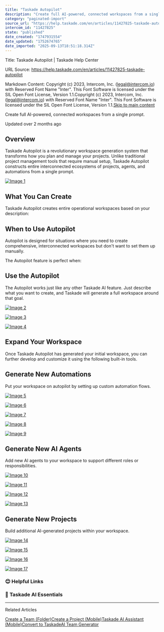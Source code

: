 ```yaml
---
title: "Taskade Autopilot"
description: "Create full AI-powered, connected workspaces from a single prompt."
category: "paginated-import"
source_url: "https://help.taskade.com/en/articles/11427825-taskade-autopilot"
intercom_id: "11427825"
state: "published"
date_created: "1747931554"
date_updated: "1752674765"
date_imported: "2025-09-13T18:51:18.314Z"
---
```


Title: Taskade Autopilot | Taskade Help Center

URL Source: https://help.taskade.com/en/articles/11427825-taskade-autopilot

Markdown Content:
Copyright (c) 2023, Intercom, Inc. (legal@intercom.io) with Reserved Font Name "Inter". This Font Software is licensed under the SIL Open Font License, Version 1.1.Copyright (c) 2023, Intercom, Inc. (legal@intercom.io) with Reserved Font Name "Inter". This Font Software is licensed under the SIL Open Font License, Version 1.1.[Skip to main content](https://help.taskade.com/en/articles/11427825-taskade-autopilot#main-content)

Create full AI-powered, connected workspaces from a single prompt.

Updated over 2 months ago

**Overview**
------------

Taskade Autopilot is a revolutionary workspace generation system that transforms how you plan and manage your projects. Unlike traditional project management tools that require manual setup, Taskade Autopilot constructs entire interconnected ecosystems of projects, agents, and automations from a single prompt.

[![Image 1](https://downloads.intercomcdn.com/i/o/plyqw4hf/1562150126/f136163b96713272f2980bf7fa17/taskade-autopilot.gif?expires=1757790900&signature=99283dd151960e8357ae00220487f25f62f4948fa941cc8aa5654082538eb55c&req=dSUhFMh7nYBdX%2FMW1HO4zfzA52VX9ORvFHUdZCftIMpuFkpBsqgYI03%2FyIGM%0AEx10lPdPrXnbohXdNFs%3D%0A)](https://downloads.intercomcdn.com/i/o/plyqw4hf/1562150126/f136163b96713272f2980bf7fa17/taskade-autopilot.gif?expires=1757790900&signature=99283dd151960e8357ae00220487f25f62f4948fa941cc8aa5654082538eb55c&req=dSUhFMh7nYBdX%2FMW1HO4zfzA52VX9ORvFHUdZCftIMpuFkpBsqgYI03%2FyIGM%0AEx10lPdPrXnbohXdNFs%3D%0A)

**What You Can Create**
-----------------------

Taskade Autopilot creates entire operational workspaces based on your description:

**When to Use Autopilot**
-------------------------

Autopilot is designed for situations where you need to create comprehensive, interconnected workspaces but don't want to set them up manually.

The Autopilot feature is perfect when:

**Use the Autopilot**
---------------------

The Autopilot works just like any other Taskade AI feature. Just describe what you want to create, and Taskade will generate a full workspace around that goal.

[![Image 2](https://downloads.intercomcdn.com/i/o/plyqw4hf/1562156206/e414693cec525f0879c81ceb63bc/create-workspace-with-autopilot.jpg?expires=1757790900&signature=1ee56363dc4643e5cb0affdc83ffa96cbe4b85a50037b3118ea382a8a5b1b344&req=dSUhFMh7m4NfX%2FMW1HO4zWjhZthcFMg3TrMBkZl8ASTi4oUYKj6L2dMlAgzf%0AuJRmhCEt%2Ba4AIu9ccJI%3D%0A)](https://downloads.intercomcdn.com/i/o/plyqw4hf/1562156206/e414693cec525f0879c81ceb63bc/create-workspace-with-autopilot.jpg?expires=1757790900&signature=1ee56363dc4643e5cb0affdc83ffa96cbe4b85a50037b3118ea382a8a5b1b344&req=dSUhFMh7m4NfX%2FMW1HO4zWjhZthcFMg3TrMBkZl8ASTi4oUYKj6L2dMlAgzf%0AuJRmhCEt%2Ba4AIu9ccJI%3D%0A)

[![Image 3](https://downloads.intercomcdn.com/i/o/plyqw4hf/1536418121/dfe22960b64b278607f670f8ee22/autopilot-2.jpg?expires=1757790900&signature=ba640f48010d6484c80215162e0334ec49632b50790643e12aa25aab4962e029&req=dSUkEM1%2FlYBdWPMW1HO4zfTJ7nccTu82Xs3WRIwH%2B0rVHTaqIsfSMwwqLQhQ%0A7iajIFGJkmvXmR35JIs%3D%0A)](https://downloads.intercomcdn.com/i/o/plyqw4hf/1536418121/dfe22960b64b278607f670f8ee22/autopilot-2.jpg?expires=1757790900&signature=ba640f48010d6484c80215162e0334ec49632b50790643e12aa25aab4962e029&req=dSUkEM1%2FlYBdWPMW1HO4zfTJ7nccTu82Xs3WRIwH%2B0rVHTaqIsfSMwwqLQhQ%0A7iajIFGJkmvXmR35JIs%3D%0A)

[![Image 4](https://downloads.intercomcdn.com/i/o/plyqw4hf/1536418456/666356e154ec186de28c432dcbee/autopilot-3.jpg?expires=1757790900&signature=10feaca2e32dec8dd3e219406609aa03fdef9bf21b00d5b3a58a4cab8fae8038&req=dSUkEM1%2FlYVaX%2FMW1HO4zVtLgaU4dN%2BB0EqIxmxQq734hg5PuIEKR%2FDAU5e1%0ANzsMQvj5zINFgUV%2B6n0%3D%0A)](https://downloads.intercomcdn.com/i/o/plyqw4hf/1536418456/666356e154ec186de28c432dcbee/autopilot-3.jpg?expires=1757790900&signature=10feaca2e32dec8dd3e219406609aa03fdef9bf21b00d5b3a58a4cab8fae8038&req=dSUkEM1%2FlYVaX%2FMW1HO4zVtLgaU4dN%2BB0EqIxmxQq734hg5PuIEKR%2FDAU5e1%0ANzsMQvj5zINFgUV%2B6n0%3D%0A)

**Expand Your Workspace**
-------------------------

Once Taskade Autopilot has generated your initial workspace, you can further develop and customize it using the following built-in tools.

**Generate New Automations**
----------------------------

Put your workspace on autopilot by setting up custom automation flows.

[![Image 5](https://downloads.intercomcdn.com/i/o/plyqw4hf/1536327457/cd0093c3a114ba103bf410a239cd/automation-generator-1.png?expires=1757790900&signature=a47fb329fd2645903af30923ef4bf3a7e326aae0010d25a45f91d4edfee3910d&req=dSUkEMp8moVaXvMW1HO4zYfQO0YkiVUfI0x%2B%2FJDQAxwU%2Fhw0XpRU4xWwUxCP%0AST0%2F7vVuPbhofYg28MI%3D%0A)](https://downloads.intercomcdn.com/i/o/plyqw4hf/1536327457/cd0093c3a114ba103bf410a239cd/automation-generator-1.png?expires=1757790900&signature=a47fb329fd2645903af30923ef4bf3a7e326aae0010d25a45f91d4edfee3910d&req=dSUkEMp8moVaXvMW1HO4zYfQO0YkiVUfI0x%2B%2FJDQAxwU%2Fhw0XpRU4xWwUxCP%0AST0%2F7vVuPbhofYg28MI%3D%0A)

[![Image 6](https://downloads.intercomcdn.com/i/o/plyqw4hf/1536327455/8b04720bf27792f5abf32eea52b7/automation-generator-2.png?expires=1757790900&signature=ff93fd290d004c7d8f5895d30b60df634854fb67ccd258ec9feef9a76527ffcc&req=dSUkEMp8moVaXPMW1HO4zW%2Frz2nfboICA3XQBJ0D%2BTZwA3wiwhmGhELL699F%0AQsOI1cyhcgpddZ%2FenPs%3D%0A)](https://downloads.intercomcdn.com/i/o/plyqw4hf/1536327455/8b04720bf27792f5abf32eea52b7/automation-generator-2.png?expires=1757790900&signature=ff93fd290d004c7d8f5895d30b60df634854fb67ccd258ec9feef9a76527ffcc&req=dSUkEMp8moVaXPMW1HO4zW%2Frz2nfboICA3XQBJ0D%2BTZwA3wiwhmGhELL699F%0AQsOI1cyhcgpddZ%2FenPs%3D%0A)

[![Image 7](https://downloads.intercomcdn.com/i/o/plyqw4hf/1536327445/aaaa4d1fbb4d7e9d301a3c6b6e71/automation-generator-modes.jpg?expires=1757790900&signature=6a9019a45e76c3e008a6b0096b6dfb8516210e0b966202346ed0b5088edaa60f&req=dSUkEMp8moVbXPMW1HO4zf4AF6yvjQbsTDWFoAav0Cs1ZqqlSGKRSrX%2F9mbm%0AYUhkB2NENF9laOa4M4k%3D%0A)](https://downloads.intercomcdn.com/i/o/plyqw4hf/1536327445/aaaa4d1fbb4d7e9d301a3c6b6e71/automation-generator-modes.jpg?expires=1757790900&signature=6a9019a45e76c3e008a6b0096b6dfb8516210e0b966202346ed0b5088edaa60f&req=dSUkEMp8moVbXPMW1HO4zf4AF6yvjQbsTDWFoAav0Cs1ZqqlSGKRSrX%2F9mbm%0AYUhkB2NENF9laOa4M4k%3D%0A)

[![Image 8](https://downloads.intercomcdn.com/i/o/plyqw4hf/1536327446/0a5b0b30053da5389b0cfdc3ab83/automation-generator-4.png?expires=1757790900&signature=be00e947ddac36d57a9c47048da6099730055a09cc223307d86f3147adcf897e&req=dSUkEMp8moVbX%2FMW1HO4zdVe56zcizq4s5frlQ0ZswiXXqd9mLuK5c3y%2Bhyb%0AneNvabEFHYRXGYAhid4%3D%0A)](https://downloads.intercomcdn.com/i/o/plyqw4hf/1536327446/0a5b0b30053da5389b0cfdc3ab83/automation-generator-4.png?expires=1757790900&signature=be00e947ddac36d57a9c47048da6099730055a09cc223307d86f3147adcf897e&req=dSUkEMp8moVbX%2FMW1HO4zdVe56zcizq4s5frlQ0ZswiXXqd9mLuK5c3y%2Bhyb%0AneNvabEFHYRXGYAhid4%3D%0A)

[![Image 9](https://downloads.intercomcdn.com/i/o/plyqw4hf/1536327447/870a175797be7564dd1ce5c53bd5/automation-generator-5.png?expires=1757790900&signature=cd599d5abbefb970a900bd7baef67fef01ed28a68fb269fa7d902ca0667ed5bb&req=dSUkEMp8moVbXvMW1HO4zagSOpZn4nNcmyL72ZMJhBm199cu3QAJQx%2Br03Xu%0A8I2Lm7mTVoiyNOI2r5k%3D%0A)](https://downloads.intercomcdn.com/i/o/plyqw4hf/1536327447/870a175797be7564dd1ce5c53bd5/automation-generator-5.png?expires=1757790900&signature=cd599d5abbefb970a900bd7baef67fef01ed28a68fb269fa7d902ca0667ed5bb&req=dSUkEMp8moVbXvMW1HO4zagSOpZn4nNcmyL72ZMJhBm199cu3QAJQx%2Br03Xu%0A8I2Lm7mTVoiyNOI2r5k%3D%0A)

**Generate New AI Agents**
--------------------------

Add new AI agents to your workspace to support different roles or responsibilities.

[![Image 10](https://downloads.intercomcdn.com/i/o/plyqw4hf/1536328435/3cf3fb1c3d7f0792df7190dfd6bf/agent-dashboard.jpg?expires=1757790900&signature=23bed8c4864677c095307c89121f8edb7743bb9aaa85793547be4687e04fa31f&req=dSUkEMp8lYVcXPMW1HO4zTT1D53PhoBs99Hh0Pb%2FuFyK0bVEeuPAWM2IuEvv%0A2CoGWTeeQZsY1g%2BndvE%3D%0A)](https://downloads.intercomcdn.com/i/o/plyqw4hf/1536328435/3cf3fb1c3d7f0792df7190dfd6bf/agent-dashboard.jpg?expires=1757790900&signature=23bed8c4864677c095307c89121f8edb7743bb9aaa85793547be4687e04fa31f&req=dSUkEMp8lYVcXPMW1HO4zTT1D53PhoBs99Hh0Pb%2FuFyK0bVEeuPAWM2IuEvv%0A2CoGWTeeQZsY1g%2BndvE%3D%0A)

[![Image 11](https://downloads.intercomcdn.com/i/o/plyqw4hf/1536328442/d17bf9625c957c25adcac0863e63/agent-generator-2.png?expires=1757790900&signature=86e327b26b938c9761e1de86c9ef029b4aecc216c782a7411e1e34d1d9c2ac6e&req=dSUkEMp8lYVbW%2FMW1HO4zXH1YYdg1yHlNVmWBjZWrP%2Ftp8Vw%2BcgmTdiXBw7%2F%0AtkBtUiaFftOMdqZdXM8%3D%0A)](https://downloads.intercomcdn.com/i/o/plyqw4hf/1536328442/d17bf9625c957c25adcac0863e63/agent-generator-2.png?expires=1757790900&signature=86e327b26b938c9761e1de86c9ef029b4aecc216c782a7411e1e34d1d9c2ac6e&req=dSUkEMp8lYVbW%2FMW1HO4zXH1YYdg1yHlNVmWBjZWrP%2Ftp8Vw%2BcgmTdiXBw7%2F%0AtkBtUiaFftOMdqZdXM8%3D%0A)

[![Image 12](https://downloads.intercomcdn.com/i/o/plyqw4hf/1536328429/5dbb2b65219e7f75b1b3bcd0a7f1/agent-generator-prompt.jpg?expires=1757790900&signature=b6ac021675fd9465e721207dfe77476150c74d94665e886567d5001cac612b7b&req=dSUkEMp8lYVdUPMW1HO4zXixoGKn2RIEZC9t%2Fuu1oiO7YFFAiEcy1qRewCmd%0A8T3BNb9MelZgscwMB7U%3D%0A)](https://downloads.intercomcdn.com/i/o/plyqw4hf/1536328429/5dbb2b65219e7f75b1b3bcd0a7f1/agent-generator-prompt.jpg?expires=1757790900&signature=b6ac021675fd9465e721207dfe77476150c74d94665e886567d5001cac612b7b&req=dSUkEMp8lYVdUPMW1HO4zXixoGKn2RIEZC9t%2Fuu1oiO7YFFAiEcy1qRewCmd%0A8T3BNb9MelZgscwMB7U%3D%0A)

[![Image 13](https://downloads.intercomcdn.com/i/o/plyqw4hf/1536328433/bb41721f93629b95bf62adb57700/confirm-agent-creation.jpg?expires=1757790900&signature=23c1c7c094b40ae7a7187b22b8e2acee49d7684194ed183311df55aa6d4ab127&req=dSUkEMp8lYVcWvMW1HO4zWib3CgmEqKBWMaHCLy10dG81yq1QkmABfQOYA6t%0A7jVkXyoRJm1edSkz66Q%3D%0A)](https://downloads.intercomcdn.com/i/o/plyqw4hf/1536328433/bb41721f93629b95bf62adb57700/confirm-agent-creation.jpg?expires=1757790900&signature=23c1c7c094b40ae7a7187b22b8e2acee49d7684194ed183311df55aa6d4ab127&req=dSUkEMp8lYVcWvMW1HO4zWib3CgmEqKBWMaHCLy10dG81yq1QkmABfQOYA6t%0A7jVkXyoRJm1edSkz66Q%3D%0A)

**Generate New Projects**
-------------------------

Build additional AI-generated projects within your workspace.

[![Image 14](https://downloads.intercomcdn.com/i/o/plyqw4hf/1536329124/a8dce47f9ec002888cd2a9fa026f/generate-project-1.jpg?expires=1757790900&signature=19200adf7a10bfd08473cf79d4308519ec22ab93c4d0a8c33696fac35cc6dfc1&req=dSUkEMp8lIBdXfMW1HO4zepAFnvCYB0LYITrqpDdTEuYYj85mU%2FGekxWnrHG%0AlDw7BIznx%2FHs9yXuGFw%3D%0A)](https://downloads.intercomcdn.com/i/o/plyqw4hf/1536329124/a8dce47f9ec002888cd2a9fa026f/generate-project-1.jpg?expires=1757790900&signature=19200adf7a10bfd08473cf79d4308519ec22ab93c4d0a8c33696fac35cc6dfc1&req=dSUkEMp8lIBdXfMW1HO4zepAFnvCYB0LYITrqpDdTEuYYj85mU%2FGekxWnrHG%0AlDw7BIznx%2FHs9yXuGFw%3D%0A)

[![Image 15](https://downloads.intercomcdn.com/i/o/plyqw4hf/1536329127/269c0252c390910fc665f8aea11b/project-studio-desktop.jpg?expires=1757790900&signature=b176808e30c8c3e233a333e4ab412ae9588ce75022e48aa812434c50b639b983&req=dSUkEMp8lIBdXvMW1HO4zRM7WDm%2BptxiOelFqxIvT2Aao04UjJUBivGo5IYk%0Aw%2BbYGPTiOiAkijHfsTw%3D%0A)](https://downloads.intercomcdn.com/i/o/plyqw4hf/1536329127/269c0252c390910fc665f8aea11b/project-studio-desktop.jpg?expires=1757790900&signature=b176808e30c8c3e233a333e4ab412ae9588ce75022e48aa812434c50b639b983&req=dSUkEMp8lIBdXvMW1HO4zRM7WDm%2BptxiOelFqxIvT2Aao04UjJUBivGo5IYk%0Aw%2BbYGPTiOiAkijHfsTw%3D%0A)

[![Image 16](https://downloads.intercomcdn.com/i/o/plyqw4hf/1536329125/160ab21624179147a53d8d08f077/project-studio-settings.jpg?expires=1757790900&signature=804cd0b8c39c2d68e891c6c72f77f81abd5bcd09294e5676142d5323e0780aa8&req=dSUkEMp8lIBdXPMW1HO4zShqVEQJrbdpdAY0MFIB9PLEmxlUUut0%2BhZ0r9XU%0ApAKD99JPoCKkDtN3NEo%3D%0A)](https://downloads.intercomcdn.com/i/o/plyqw4hf/1536329125/160ab21624179147a53d8d08f077/project-studio-settings.jpg?expires=1757790900&signature=804cd0b8c39c2d68e891c6c72f77f81abd5bcd09294e5676142d5323e0780aa8&req=dSUkEMp8lIBdXPMW1HO4zShqVEQJrbdpdAY0MFIB9PLEmxlUUut0%2BhZ0r9XU%0ApAKD99JPoCKkDtN3NEo%3D%0A)

[![Image 17](https://downloads.intercomcdn.com/i/o/plyqw4hf/1536329126/e87153cb389d18b732add2d251f9/create-project-2.jpg?expires=1757790900&signature=7376f3b1c5cf6688daa3fd1263b3ce83999587f957582cd19a20b9a5cede5be9&req=dSUkEMp8lIBdX%2FMW1HO4zUoIuPVuXBHok2LC6PqqiTMRxoF7iLMCI6zX2Oua%0AGhhHGLu411iS0IlU8vk%3D%0A)](https://downloads.intercomcdn.com/i/o/plyqw4hf/1536329126/e87153cb389d18b732add2d251f9/create-project-2.jpg?expires=1757790900&signature=7376f3b1c5cf6688daa3fd1263b3ce83999587f957582cd19a20b9a5cede5be9&req=dSUkEMp8lIBdX%2FMW1HO4zUoIuPVuXBHok2LC6PqqiTMRxoF7iLMCI6zX2Oua%0AGhhHGLu411iS0IlU8vk%3D%0A)

### **😊 Helpful Links**

### 🤖 **Taskade AI Essentials**

* * *

Related Articles

[Create a Team (Folder)](https://help.taskade.com/en/articles/8958495-create-a-team-folder)[Create a Project (Mobile)](https://help.taskade.com/en/articles/8958560-create-a-project-mobile)[Taskade AI Assistant (Mobile)](https://help.taskade.com/en/articles/8958572-taskade-ai-assistant-mobile)[Convert to Taskade](https://help.taskade.com/en/articles/8958589-convert-to-taskade)[AI Team Generator](https://help.taskade.com/en/articles/11761479-ai-team-generator)
